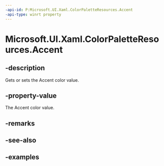 ```yaml
---
-api-id: P:Microsoft.UI.Xaml.ColorPaletteResources.Accent
-api-type: winrt property
---
```


<!-- Property syntax.
public IReference<Color> Accent { get;  set; }
-->

# Microsoft.UI.Xaml.ColorPaletteResources.Accent

## -description

Gets or sets the Accent color value.

## -property-value

The Accent color value.

## -remarks

## -see-also

## -examples

